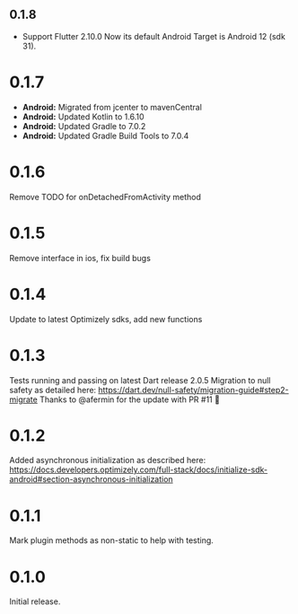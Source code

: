 ## 0.1.8

- Support Flutter 2.10.0
  Now its default Android Target is Android 12 (sdk 31).

# 0.1.7

- **Android:** Migrated from jcenter to mavenCentral
- **Android:** Updated Kotlin to 1.6.10
- **Android:** Updated Gradle to 7.0.2
- **Android:** Updated Gradle Build Tools to 7.0.4

# 0.1.6

Remove TODO for onDetachedFromActivity method

# 0.1.5

Remove interface in ios, fix build bugs

# 0.1.4

Update to latest Optimizely sdks, add new functions

# 0.1.3

Tests running and passing on latest Dart release 2.0.5
Migration to null safety as detailed here: https://dart.dev/null-safety/migration-guide#step2-migrate
Thanks to @afermin for the update with PR #11 🙏

# 0.1.2

Added asynchronous initialization as described here: https://docs.developers.optimizely.com/full-stack/docs/initialize-sdk-android#section-asynchronous-initialization

# 0.1.1

Mark plugin methods as non-static to help with testing.

# 0.1.0

Initial release.
